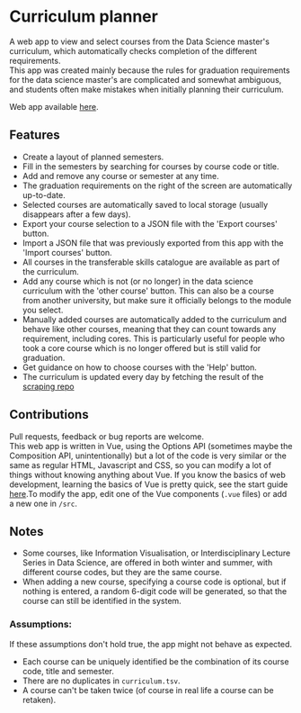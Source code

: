 # Curriculum planner
A web app to view and select courses from the Data Science master's curriculum, which automatically checks completion of 
the different requirements.  
This app was created mainly because the rules for graduation requirements for the data science master's are complicated 
and somewhat ambiguous, and students often make mistakes when initially planning their curriculum.

Web app available [here](https://emile-jn.github.io/curriculum-planner/).

## Features
- Create a layout of planned semesters.
- Fill in the semesters by searching for courses by course code or title.
- Add and remove any course or semester at any time.
- The graduation requirements on the right of the screen are automatically up-to-date.
- Selected courses are automatically saved to local storage (usually disappears after a few days).
- Export your course selection to a JSON file with the 'Export courses' button.
- Import a JSON file that was previously exported from this app with the 'Import courses' button.
- All courses in the transferable skills catalogue are available as part of the curriculum.
- Add any course which is not (or no longer) in the data science curriculum with the 'other course' button.
This can also be a course from another university, but make sure it officially belongs to the module you select.
- Manually added courses are automatically added to the curriculum and behave like other courses,
meaning that they can count towards any requirement, including cores. This is particularly useful
for people who took a core course which is no longer offered but is still valid for graduation.
- Get guidance on how to choose courses with the 'Help' button.
- The curriculum is updated every day by fetching the result of the [scraping repo](https://github.com/Emile-Jn/tiss-curriculum-scraper)

## Contributions
Pull requests, feedback or bug reports are welcome.  
This web app is written in Vue, using the Options API (sometimes maybe the Composition API, unintentionally) but a lot 
of the code is very similar or the same as regular HTML, Javascript and CSS, so you can modify 
a lot of things without knowing anything about Vue. If you know the basics of web development, learning the basics of 
Vue is pretty quick, see the start guide [here](https://vuejs.org/guide/introduction.html).To modify the app, edit one 
of the Vue components (`.vue` files) or add a new one in `/src`.

## Notes
- Some courses, like Information Visualisation, or Interdisciplinary Lecture Series in Data Science, are offered in
both winter and summer, with different course codes, but they are the same course.
- When adding a new course, specifying a course code is optional, but if nothing is entered, a random 6-digit code will 
be generated, so that the course can still be identified in the system.

### Assumptions:
If these assumptions don't hold true, the app might not behave as expected.
- Each course can be uniquely identified be the combination of its course code, title and semester.
- There are no duplicates in `curriculum.tsv`.
- A course can't be taken twice (of course in real life a course can be retaken).
